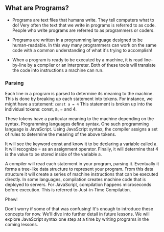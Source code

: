 ## What are Programs?

- Programs are text files that humans write. They tell computers what to do! Very often the text that we write in programs is referred to as code. People who write programs are referred to as programmers or coders.

- Programs are written in a programming language designed to be human-readable. In this way many programmers can work on the same code with a common understanding of what it's trying to accomplish!

- When a program is ready to be executed by a machine, it is read line-by-line by a compiler or an interpreter. Both of these tools will translate the code into instructions a machine can run.

### Parsing
Each line in a program is parsed to determine its meaning to the machine. This is done by breaking up each statement into tokens. For instance, we might have a statement:
`const a = 4`
This statement is broken up into the individual tokens: const, a, = and 4.

These tokens have a particular meaning to the machine depending on the syntax. Programming languages define syntax. One such programming language is JavaScript. Using JavaScript syntax, the compiler assigns a set of rules to determine the meaning of the above tokens.

It will see the keyword const and know it to be declaring a variable called a. It will recognize = as an assignment operator. Finally, it will determine that 4 is the value to be stored inside of the variable a.

A compiler will read each statement in your program, parsing it. Eventually it forms a tree-like data structure to represent your program. From this data structure it will create a series of machine instructions that can be executed directly.
In some languages, compilation creates machine code that is deployed to servers. For JavaScript, compilation happens microseconds before execution. This is referred to Just-in-Time Compilation.

Phew!

Don't worry if some of that was confusing! It's enough to introduce these concepts for now. We'll dive into further detail in future lessons. We will explore JavaScript syntax one step at a time by writing programs in the coming lessons.
